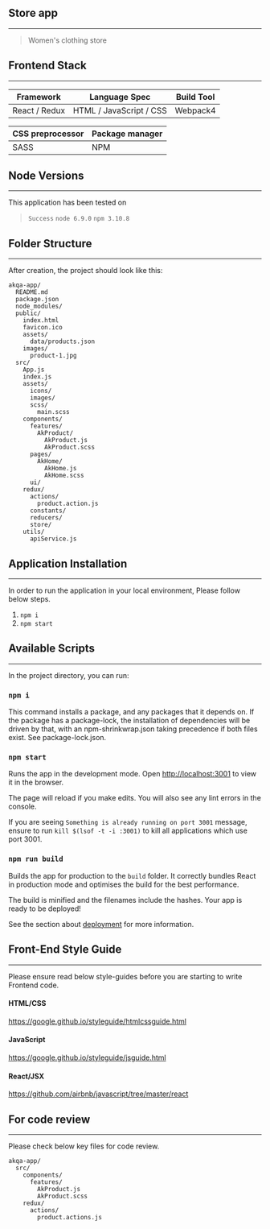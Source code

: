 ## Store app
------------

> Women's clothing store

## Frontend Stack
------------------

| Framework     | Language Spec           | Build Tool |
| ------------- | ----------------------- | ---------- |
| React / Redux | HTML / JavaScript / CSS | Webpack4   |

| CSS preprocessor | Package manager |
| ---------------- | --------------- |
| SASS             | NPM             |

## Node Versions
------------------

This application has been tested on
> `Success` `node 6.9.0` `npm 3.10.8`

## Folder Structure
-------------------

After creation, the project should look like this:

```
akqa-app/
  README.md
  package.json
  node_modules/
  public/
    index.html
    favicon.ico
    assets/
      data/products.json
    images/
      product-1.jpg
  src/
    App.js
    index.js
    assets/
      icons/
      images/
      scss/
        main.scss
    components/
      features/
        AkProduct/
          AkProduct.js
          AkProduct.scss
      pages/
        AkHome/
          AkHome.js
          AkHome.scss
      ui/
    redux/
      actions/
        product.action.js
      constants/
      reducers/
      store/
    utils/
      apiService.js
```

## Application Installation
---------------------------

In order to run the application in your local environment,
Please follow below steps.

1. `npm i`
2. `npm start`

## Available Scripts
--------------------

In the project directory, you can run:

### `npm i`

This command installs a package, and any packages that it depends on.
If the package has a package-lock, the installation of dependencies will be driven by that,
with an npm-shrinkwrap.json taking precedence if both files exist.
See package-lock.json.

### `npm start`

Runs the app in the development mode.
Open [http://localhost:3001](http://localhost:3001) to view it in the browser.

The page will reload if you make edits.
You will also see any lint errors in the console.

If you are seeing `Something is already running on port 3001` message, ensure to run
`kill $(lsof -t -i :3001)` to kill all applications which use port 3001.

### `npm run build`

Builds the app for production to the `build` folder.
It correctly bundles React in production mode and optimises the build for the best performance.

The build is minified and the filenames include the hashes.
Your app is ready to be deployed!

See the section about [deployment](#deployment) for more information.

## Front-End Style Guide
------------------------

Please ensure read below style-guides before you are starting to write Frontend code.

#### HTML/CSS
https://google.github.io/styleguide/htmlcssguide.html

#### JavaScript
https://google.github.io/styleguide/jsguide.html

#### React/JSX
https://github.com/airbnb/javascript/tree/master/react

## For code review
------------------------

Please check below key files for code review.

```
akqa-app/
  src/
    components/
      features/
        AkProduct.js
        AkProduct.scss
    redux/
      actions/
        product.actions.js
```
